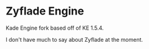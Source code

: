 # Zyflade Engine
Kade Engine fork based off of KE 1.5.4.

I don't have much to say about Zyflade at the moment.
